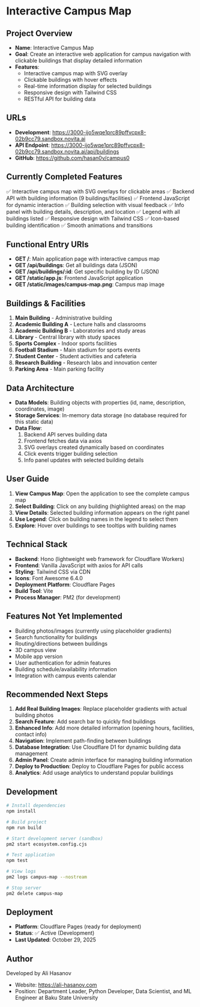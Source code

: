 # Interactive Campus Map

## Project Overview
- **Name**: Interactive Campus Map
- **Goal**: Create an interactive web application for campus navigation with clickable buildings that display detailed information
- **Features**: 
  - Interactive campus map with SVG overlay
  - Clickable buildings with hover effects
  - Real-time information display for selected buildings
  - Responsive design with Tailwind CSS
  - RESTful API for building data

## URLs
- **Development**: https://3000-ijo5wqe1prc89pffvcpx8-02b9cc79.sandbox.novita.ai
- **API Endpoint**: https://3000-ijo5wqe1prc89pffvcpx8-02b9cc79.sandbox.novita.ai/api/buildings
- **GitHub**: https://github.com/hasan0v/campus0

## Currently Completed Features
✅ Interactive campus map with SVG overlays for clickable areas
✅ Backend API with building information (9 buildings/facilities)
✅ Frontend JavaScript for dynamic interaction
✅ Building selection with visual feedback
✅ Info panel with building details, description, and location
✅ Legend with all buildings listed
✅ Responsive design with Tailwind CSS
✅ Icon-based building identification
✅ Smooth animations and transitions

## Functional Entry URIs
- **GET /**: Main application page with interactive campus map
- **GET /api/buildings**: Get all buildings data (JSON)
- **GET /api/buildings/:id**: Get specific building by ID (JSON)
- **GET /static/app.js**: Frontend JavaScript application
- **GET /static/images/campus-map.png**: Campus map image

## Buildings & Facilities
1. **Main Building** - Administrative building
2. **Academic Building A** - Lecture halls and classrooms
3. **Academic Building B** - Laboratories and study areas
4. **Library** - Central library with study spaces
5. **Sports Complex** - Indoor sports facilities
6. **Football Stadium** - Main stadium for sports events
7. **Student Center** - Student activities and cafeteria
8. **Research Building** - Research labs and innovation center
9. **Parking Area** - Main parking facility

## Data Architecture
- **Data Models**: Building objects with properties (id, name, description, coordinates, image)
- **Storage Services**: In-memory data storage (no database required for this static data)
- **Data Flow**: 
  1. Backend API serves building data
  2. Frontend fetches data via axios
  3. SVG overlays created dynamically based on coordinates
  4. Click events trigger building selection
  5. Info panel updates with selected building details

## User Guide
1. **View Campus Map**: Open the application to see the complete campus map
2. **Select Building**: Click on any building (highlighted areas) on the map
3. **View Details**: Selected building information appears on the right panel
4. **Use Legend**: Click on building names in the legend to select them
5. **Explore**: Hover over buildings to see tooltips with building names

## Technical Stack
- **Backend**: Hono (lightweight web framework for Cloudflare Workers)
- **Frontend**: Vanilla JavaScript with axios for API calls
- **Styling**: Tailwind CSS via CDN
- **Icons**: Font Awesome 6.4.0
- **Deployment Platform**: Cloudflare Pages
- **Build Tool**: Vite
- **Process Manager**: PM2 (for development)

## Features Not Yet Implemented
- Building photos/images (currently using placeholder gradients)
- Search functionality for buildings
- Routing/directions between buildings
- 3D campus view
- Mobile app version
- User authentication for admin features
- Building schedule/availability information
- Integration with campus events calendar

## Recommended Next Steps
1. **Add Real Building Images**: Replace placeholder gradients with actual building photos
2. **Search Feature**: Add search bar to quickly find buildings
3. **Enhanced Info**: Add more detailed information (opening hours, facilities, contact info)
4. **Navigation**: Implement path-finding between buildings
5. **Database Integration**: Use Cloudflare D1 for dynamic building data management
6. **Admin Panel**: Create admin interface for managing building information
7. **Deploy to Production**: Deploy to Cloudflare Pages for public access
8. **Analytics**: Add usage analytics to understand popular buildings

## Development
```bash
# Install dependencies
npm install

# Build project
npm run build

# Start development server (sandbox)
pm2 start ecosystem.config.cjs

# Test application
npm test

# View logs
pm2 logs campus-map --nostream

# Stop server
pm2 delete campus-map
```

## Deployment
- **Platform**: Cloudflare Pages (ready for deployment)
- **Status**: ✅ Active (Development)
- **Last Updated**: October 29, 2025

## Author
Developed by Ali Hasanov
- Website: https://ali-hasanov.com
- Position: Department Leader, Python Developer, Data Scientist, and ML Engineer at Baku State University
